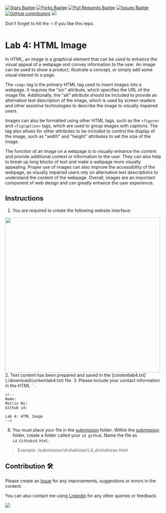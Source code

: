 <a href="https://github.com/drshahizan/learn-php/stargazers"><img src="https://img.shields.io/github/stars/drshahizan/learn-php" alt="Stars Badge"/></a>
<a href="https://github.com/drshahizan/learn-php/network/members"><img src="https://img.shields.io/github/forks/drshahizan/learn-php" alt="Forks Badge"/></a>
<a href="https://github.com/drshahizan/learn-php/pulls"><img src="https://img.shields.io/github/issues-pr/drshahizan/learn-php" alt="Pull Requests Badge"/></a>
<a href="https://github.com/drshahizan/learn-php/issues"><img src="https://img.shields.io/github/issues/drshahizan/learn-php" alt="Issues Badge"/></a>
<a href="https://github.com/drshahizan/learn-php/graphs/contributors"><img alt="GitHub contributors" src="https://img.shields.io/github/contributors/drshahizan/learn-php?color=2b9348"></a>
![](https://visitor-badge.glitch.me/badge?page_id=drshahizan/learn-php)

Don't forget to hit the :star: if you like this repo.

# Lab 4: HTML Image
In HTML, an image is a graphical element that can be used to enhance the visual appeal of a webpage and convey information to the user. An image can be used to show a product, illustrate a concept, or simply add some visual interest to a page.

The `<img>` tag is the primary HTML tag used to insert images into a webpage. It requires the "src" attribute, which specifies the URL of the image file. Additionally, the "alt" attribute should be included to provide an alternative text description of the image, which is used by screen readers and other assistive technologies to describe the image to visually impaired users.

Images can also be formatted using other HTML tags, such as the `<figure>` and `<figcaption>` tags, which are used to group images with captions. The <img> tag also allows for other attributes to be included to control the display of the image, such as "width" and "height" attributes to set the size of the image.

The function of an image on a webpage is to visually enhance the content and provide additional context or information to the user. They can also help to break up long blocks of text and make a webpage more visually appealing. Proper use of images can also improve the accessibility of the webpage, as visually impaired users rely on alternative text descriptions to understand the content of the webpage. Overall, images are an important component of web design and can greatly enhance the user experience.

## Instructions
1. You are required to create the following website interface:
<img src="https://github.com/drshahizan/learn-php/blob/main/lab/html/lab4/download/Lab4output.png"  height="500" />
2. Text content has been prepared and saved in the [contentlab4.txt](./download/contentlab4.txt) file. 
3. Please include your contact information in the HTML `<head>`.

``` 
<!--
Name:
Matrix No:
Github id:

Lab 4: HTML Image
-->
```
8. You must place your file in the [submission](./submission) folder. Within the [submission](./submission) folder, create a folder called your `id github`. Name the file as `L4_Githubid.html`.
  > Example: 
  > /submission/drshahizan/L4_drshahizan.html

## Contribution 🛠️
Please create an [Issue](https://github.com/drshahizan/learn-php/issues) for any improvements, suggestions or errors in the content.

You can also contact me using [Linkedin](https://www.linkedin.com/in/drshahizan/) for any other queries or feedback.

![](https://visitor-badge.glitch.me/badge?page_id=drshahizan)
